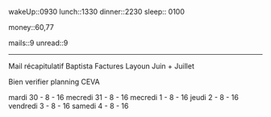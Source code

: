 wakeUp::0930
lunch::1330
dinner::2230
sleep:: 0100

money::60,77

mails::9
unread::9

---
Mail récapitulatif Baptista
Factures Layoun Juin + Juillet

Bien verifier planning CEVA

mardi 30 - 8 - 16
mecredi 31 - 8 - 16
mecredi 1 - 8 - 16
jeudi 2 - 8 - 16
vendredi 3 - 8 - 16
samedi 4 - 8 - 16
